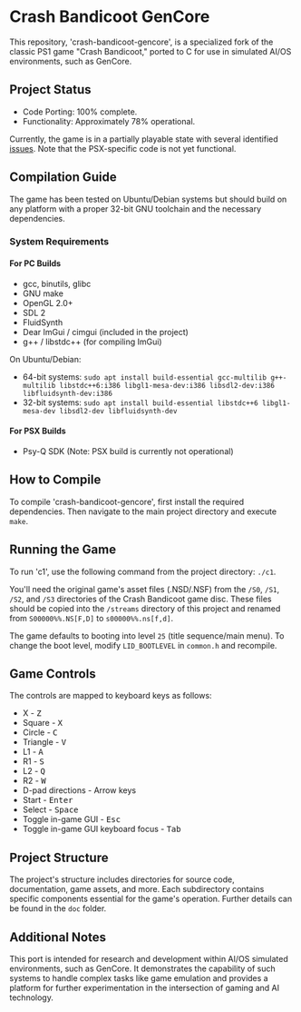 # Crash Bandicoot GenCore #

This repository, 'crash-bandicoot-gencore', is a specialized fork of the classic PS1 game "Crash Bandicoot," ported to C for use in simulated AI/OS environments, such as GenCore.

## Project Status ##

- Code Porting: 100% complete.
- Functionality: Approximately 78% operational.

Currently, the game is in a partially playable state with several identified [issues](doc/issues.md). Note that the PSX-specific code is not yet functional.

## Compilation Guide ##

The game has been tested on Ubuntu/Debian systems but should build on any platform with a proper 32-bit GNU toolchain and the necessary dependencies.

### System Requirements ###

#### For PC Builds ####
- gcc, binutils, glibc
- GNU make
- OpenGL 2.0+
- SDL 2
- FluidSynth
- Dear ImGui / cimgui (included in the project)
- g++ / libstdc++ (for compiling ImGui)

On Ubuntu/Debian:
- 64-bit systems: `sudo apt install build-essential gcc-multilib g++-multilib libstdc++6:i386 libgl1-mesa-dev:i386 libsdl2-dev:i386 libfluidsynth-dev:i386`
- 32-bit systems: `sudo apt install build-essential libstdc++6 libgl1-mesa-dev libsdl2-dev libfluidsynth-dev`

#### For PSX Builds ####
- Psy-Q SDK (Note: PSX build is currently not operational)

## How to Compile ##

To compile 'crash-bandicoot-gencore', first install the required dependencies. Then navigate to the main project directory and execute `make`.

## Running the Game ##

To run 'c1', use the following command from the project directory: `./c1`.

You'll need the original game's asset files (.NSD/.NSF) from the `/S0`, `/S1`, `/S2`, and `/S3` directories of the Crash Bandicoot game disc. These files should be copied into the `/streams` directory of this project and renamed from `S00000%%.NS[F,D]` to `s00000%%.ns[f,d]`.

The game defaults to booting into level `25` (title sequence/main menu). To change the boot level, modify `LID_BOOTLEVEL` in `common.h` and recompile.

## Game Controls ##

The controls are mapped to keyboard keys as follows:
- X - <kbd>Z</kbd>
- Square - <kbd>X</kbd>
- Circle - <kbd>C</kbd>
- Triangle - <kbd>V</kbd>
- L1 - <kbd>A</kbd>
- R1 - <kbd>S</kbd>
- L2 - <kbd>Q</kbd>
- R2 - <kbd>W</kbd>
- D-pad directions - Arrow keys
- Start - <kbd>Enter</kbd>
- Select - <kbd>Space</kbd>
- Toggle in-game GUI - <kbd>Esc</kbd>
- Toggle in-game GUI keyboard focus - <kbd>Tab</kbd>

## Project Structure ##

The project's structure includes directories for source code, documentation, game assets, and more. Each subdirectory contains specific components essential for the game's operation. Further details can be found in the `doc` folder.

## Additional Notes ##

This port is intended for research and development within AI/OS simulated environments, such as GenCore. It demonstrates the capability of such systems to handle complex tasks like game emulation and provides a platform for further experimentation in the intersection of gaming and AI technology.
